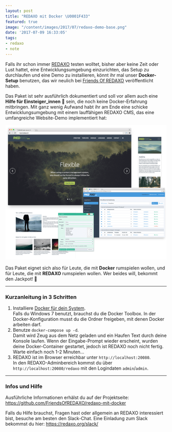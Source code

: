 ```yaml
---
layout: post
title: "REDAXO mit Docker \U0001F433"
featured: true
image: "/content/images/2017/07/redaxo-demo-base.png"
date: '2017-07-09 16:33:05'
tags:
- redaxo
- note
---
```


Falls ihr schon immer [REDAXO](https://redaxo.org) testen wolltet, bisher aber keine Zeit oder Lust hattet, eine Entwicklungsumgebung einzurichten, das Setup zu durchlaufen und eine Demo zu installieren, könnt ihr mal unser __Docker-Setup__ benutzen, das wir neulich bei [Friends Of REDAXO](https://github.com/FriendsOfREDAXO/redaxo-mit-docker) veröffentlicht haben.

Das Paket ist sehr ausführlich dokumentiert und soll vor allem auch eine __Hilfe für Einsteiger\_innen__ 🚀 sein, die noch keine Docker-Erfahrung mitbringen. Mit ganz wenig Aufwand habt ihr am Ende eine schicke Entwicklungsumgebung mit einem lauffähigen REDAXO CMS, das eine umfangreiche Website-Demo implementiert hat:

<img style="outline: 0;" src="/content/images/2017/07/redaxo-demo-base.png" alt="Screenshot der REDAXO-Basisdemo">

Das Paket eignet sich also für Leute, die mit __Docker__ rumspielen wollen, und für Leute, die mit __REDAXO__ rumspielen wollen. Wer beides will, bekommt den Jackpot! 🎉

---

### Kurzanleitung in 3 Schritten

1. Installiere [Docker für dein System](https://www.docker.com/community-edition#/download).  
Falls du Windows 7 benutzt, brauchst du die Docker Toolbox. In der Docker-Konfiguration musst du die Ordner freigeben, mit denen Docker arbeiten darf.
2. Benutze `docker-compose up -d`.  
Damit wird Zeug aus dem Netz geladen und ein Haufen Text durch deine Konsole laufen. Wenn der Eingabe-Prompt wieder erscheint, wurden deine Docker-Container gestartet, jedoch ist REDAXO noch nicht fertig. Warte einfach noch 1-2 Minuten…
3. REDAXO ist im Browser erreichbar unter `http://localhost:20080`.  
In den REDAXO-Adminbereich kommst du über `http://localhost:20080/redaxo` mit den Logindaten `admin`/`admin`.
 
---

### Infos und Hilfe

Ausführliche Informationen erhälst du auf der Projektseite: https://github.com/FriendsOfREDAXO/redaxo-mit-docker

Falls du Hilfe brauchst, Fragen hast oder allgemein an REDAXO interessiert bist, besuche am besten den Slack-Chat. Eine Einladung zum Slack bekommst du hier: https://redaxo.org/slack/